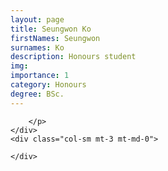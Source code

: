 ```yaml
---
layout: page
title: Seungwon Ko
firstNames: Seungwon
surnames: Ko
description: Honours student
img: 
importance: 1
category: Honours
degree: BSc.
---
```



<div class="row">
    <div class="col-sm mt-3 mt-md-0">
        <p style="text-align: justify">
        
        </p>
    </div>
    <div class="col-sm mt-3 mt-md-0">
        
    </div>
</div>